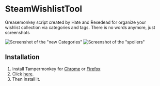 # SteamWishlistTool
Greasemonkey script created by Hate and Rexedead for organize your wishlist collection via categories and tags.
There is no words anymore, just screenshots

![Screenshot of the "new Categories"](http://i.imgur.com/zKJWfno.png)
![Screenshot of the "spoilers"](http://i.imgur.com/DkGn2hW.png)

## Installation
1. Install Tampermonkey for [Chrome](https://chrome.google.com/webstore/detail/tampermonkey/dhdgffkkebhmkfjojejmpbldmpobfkfo) or [Firefox](https://addons.mozilla.org/ru/firefox/addon/greasemonkey/)
2. Click [here](https://github.com/Rexedead/SteamWishlistTool/raw/master/SteamWishlistTool.user.js).
3. Then install it.
